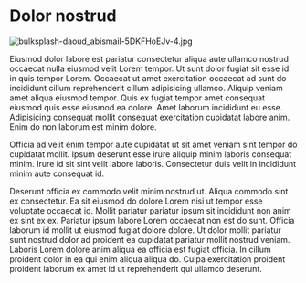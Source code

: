# Dolor nostrud

<img class="bordered" src="/_merged_assets/_static/images/bulksplash-daoud_abismail-5DKFHoEJv-4.jpg" alt="bulksplash-daoud_abismail-5DKFHoEJv-4.jpg" />

Eiusmod dolor labore est pariatur consectetur aliqua aute ullamco nostrud occaecat nulla eiusmod velit Lorem tempor. Ut sunt dolor fugiat sit esse id in quis tempor Lorem. Occaecat ut amet exercitation occaecat ad sunt do incididunt cillum reprehenderit cillum adipisicing ullamco. Aliquip veniam amet aliqua eiusmod tempor. Quis ex fugiat tempor amet consequat eiusmod quis esse eiusmod ea dolore. Amet laborum incididunt eu esse. Adipisicing consequat mollit consequat exercitation cupidatat labore anim. Enim do non laborum est minim dolore.

Officia ad velit enim tempor aute cupidatat ut sit amet veniam sint tempor do cupidatat mollit. Ipsum deserunt esse irure aliquip minim laboris consequat minim. Irure id sit sint velit labore laboris. Consectetur duis velit in incididunt minim aute consequat id.

Deserunt officia ex commodo velit minim nostrud ut. Aliqua commodo sint ex consectetur. Ea sit eiusmod do dolore Lorem nisi ut tempor esse voluptate occaecat id. Mollit pariatur pariatur ipsum sit incididunt non anim ex sint ex ex. Pariatur ipsum labore Lorem occaecat non est do sunt. Officia laborum id mollit ut eiusmod fugiat dolore dolore. Ut dolor mollit pariatur sunt nostrud dolor ad proident ea cupidatat pariatur mollit nostrud veniam. Laboris Lorem dolore anim aliqua ea officia est fugiat officia. In cillum proident dolor in ea qui enim aliqua aliqua do. Culpa exercitation proident proident laborum ex amet id ut reprehenderit qui ullamco deserunt.